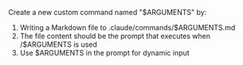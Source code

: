 Create a new custom command named "$ARGUMENTS" by:

1. Writing a Markdown file to .claude/commands/$ARGUMENTS.md
2. The file content should be the prompt that executes when /$ARGUMENTS is used
3. Use $ARGUMENTS in the prompt for dynamic input